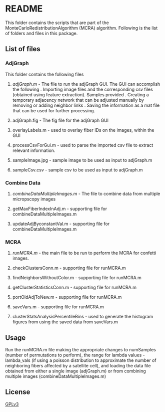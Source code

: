 # README

This folder contains the scripts that are part of the MonteCarloRedistributionAlgorithm (MCRA) algorithm.
Following is the list of folders and files in this package.

## List of files

### AdjGraph

This folder contains the following files

1) *adjGraph.m* - The file to run the adjGraph GUI. The GUI can accomplish the following
	. Importing image files and the corresponding csv files (obtained using feature extraction). Samples provided
	. Creating a temporary adjacency network that can be adjusted manually by removing or adding neighbor links
	. Saving the information as a mat file that can be used for further processing.

2) adjGraph.fig - The fig file for the adjGraph GUI

3) overlayLabels.m - used to overlay fiber IDs on the images, within the GUI

4) processCsvForGui.m - used to parse the imported csv file to extract relevant information.

5) sampleImage.jpg - sample image to be used as input to adjGraph.m

6) sampleCsv.csv - sample csv to be used as input to adjGraph.m

### Combine Data

1) *combineDataMultipleImages.m* - The file to combine data from multiple micropscopy images

2) getMaxFiberIndexInAdj.m - supporting file for combineDataMultipleImages.m

3) updateAdjByconstantVal.m - supporting file for combineDataMultipleImages.m

### MCRA

1) *runMCRA.m* - the main file to be run to perform the MCRA for confetti images.

2) checkClustersConn.m - supporting file for runMCRA.m

3) findNeighborsWithoutColor.m - supporting file for runMCRA.m

4) getClusterStatisticsConn.m - supporting file for runMCRA.m

5) portOldAdjToNew.m - supporting file for runMCRA.m

6) saveVars.m - supporting file for runMCRA.m

3) clusterStatsAnalysisPercentileBins - used to generate the histogram figures from using the saved data from saveVars.m


## Usage
Run the runMCRA.m file making the appropriate changes to numSamples (number of permutations to perform), the range for lambda values - lambda_vals (if using a poisson distribution to approximate the number of neighboring fibers affected by a satellite cell), and loading the data file obtained from either a single image (adjGraph.m) or from combining multiple images (combineDataMultipleImages.m)

## License
[GPLv3](https://choosealicense.com/licenses/gpl-3.0/)
